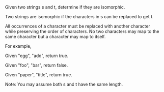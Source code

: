 Given two strings s and t, determine if they are isomorphic.

Two strings are isomorphic if the characters in s can be replaced to get t.

All occurrences of a character must be replaced with another character while preserving the order of characters. No two characters may map to the same character but a character may map to itself.

For example,

Given "egg", "add", return true.

Given "foo", "bar", return false.

Given "paper", "title", return true.

Note: You may assume both s and t have the same length.
